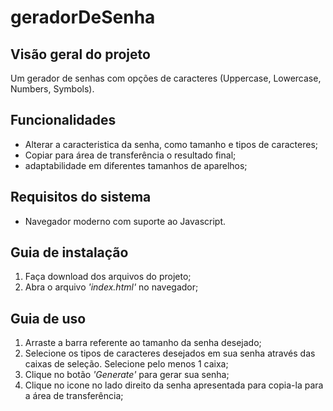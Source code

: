 # geradorDeSenha

## Visão geral do projeto
Um gerador de senhas com opções de caracteres (Uppercase, Lowercase, Numbers, Symbols).

## Funcionalidades
- Alterar a caracteristica da senha, como tamanho e tipos de caracteres;
- Copiar para área de transferência o resultado final;
- adaptabilidade em diferentes tamanhos de aparelhos;

## Requisitos do sistema
- Navegador moderno com suporte ao Javascript.

## Guia de instalação
1. Faça download dos arquivos do projeto;
2. Abra o arquivo *'index.html'* no navegador;

## Guia de uso
1. Arraste a barra referente ao tamanho da senha desejado;
2. Selecione os tipos de caracteres desejados em sua senha através das caixas de seleção. Selecione pelo menos 1 caixa;
3. Clique no botão *'Generate'* para gerar sua senha;
4. Clique no icone no lado direito da senha apresentada para copia-la para a área de transferência;

